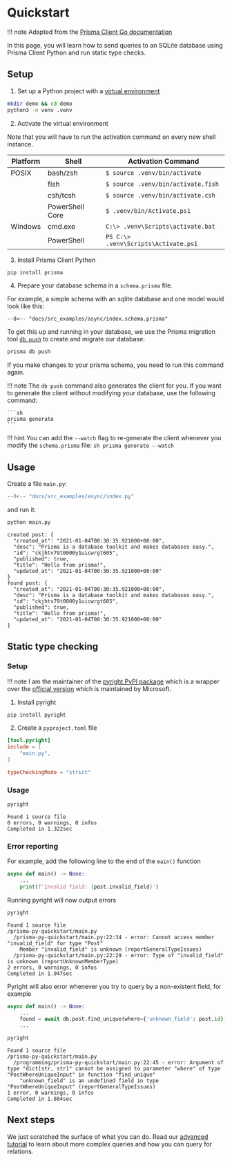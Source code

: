 # Quickstart

!!! note
    Adapted from the [Prisma Client Go documentation](https://goprisma.org/docs/getting-started/quickstart)

In this page, you will learn how to send queries to an SQLite database using Prisma Client Python and
run static type checks.

## Setup

1) Set up a Python project with a [virtual environment](https://docs.python.org/3/library/venv.html)

```sh
mkdir demo && cd demo
python3 -m venv .venv
```


2) Activate the virtual environment

Note that you will have to run the activation command on every new shell instance.

| Platform | Shell           | Activation Command                      |
| -------- | --------------- | --------------------------------------- |
| POSIX    | bash/zsh        | `$ source .venv/bin/activate`           |
|          | fish            | `$ source .venv/bin/activate.fish`      |
|          | csh/tcsh        | `$ source .venv/bin/activate.csh`       |
|          | PowerShell Core | `$ .venv/bin/Activate.ps1`              |
| Windows  | cmd.exe         | `C:\> .venv\Scripts\activate.bat`       |
|          | PowerShell      | `PS C:\> .venv\Scripts\Activate.ps1`    |


3) Install Prisma Client Python

<!-- TODO: show how to setup a synchronous as well and explain the difference -->

```sh
pip install prisma
```

4) Prepare your database schema in a `schema.prisma` file.

For example, a simple schema with an sqlite database and one model would look like this:

```prisma
--8<-- "docs/src_examples/async/index.schema.prisma"
```

To get this up and running in your database, we use the Prisma migration
tool [`db push`](https://www.prisma.io/docs/reference/api-reference/command-reference#db-push)
to create and migrate our database:

```sh
prisma db push
```

If you make changes to your prisma schema, you need to run this command again.

!!! note
    The `db push` command also generates the client for you. If you want to generate the client without
    modifying your database, use the following command:

    ```sh
    prisma generate
    ```

!!! hint
    You can add the `--watch` flag to re-generate the client whenever you modify the `schema.prisma` file:
    ```sh
    prisma generate --watch
    ```

## Usage

Create a file `main.py`:

```py
--8<-- "docs/src_examples/async/index.py"
```

and run it:

```sh
python main.py
```

```
created post: {
  "created_at": "2021-01-04T00:30:35.921000+00:00",
  "desc": "Prisma is a database toolkit and makes databases easy.",
  "id": "ckjhtv79t0000y1uicwrgt605",
  "published": true,
  "title": "Hello from prisma!",
  "updated_at": "2021-01-04T00:30:35.921000+00:00"
}
found post: {
  "created_at": "2021-01-04T00:30:35.921000+00:00",
  "desc": "Prisma is a database toolkit and makes databases easy.",
  "id": "ckjhtv79t0000y1uicwrgt605",
  "published": true,
  "title": "Hello from prisma!",
  "updated_at": "2021-01-04T00:30:35.921000+00:00"
}
```

## Static type checking

### Setup

!!! note
    I am the maintainer of the [pyright PyPI package](https://pypi.org/project/pyright/) which is a wrapper over the [official version](https://github.com/microsoft/pyright) which is maintained by Microsoft.

1) Install pyright

```sh
pip install pyright
```

2) Create a `pyproject.toml` file

```toml
[tool.pyright]
include = [
    "main.py",
]

typeCheckingMode = "strict"
```

### Usage

```sh
pyright
```
```
Found 1 source file
0 errors, 0 warnings, 0 infos
Completed in 1.322sec
```

### Error reporting

For example, add the following line to the end of the `main()` function

```py
async def main() -> None:
    ...
    print(f'Invalid field: {post.invalid_field}')
```

Running pyright will now output errors

```sh
pyright
```
```
Found 1 source file
/prisma-py-quickstart/main.py
  /prisma-py-quickstart/main.py:22:34 - error: Cannot access member "invalid_field" for type "Post"
    Member "invalid_field" is unknown (reportGeneralTypeIssues)
  /prisma-py-quickstart/main.py:22:29 - error: Type of "invalid_field" is unknown (reportUnknownMemberType)
2 errors, 0 warnings, 0 infos
Completed in 1.947sec
```

Pyright will also error whenever you try to query by a non-existent field, for example

```py
async def main() -> None:
    ...
    found = await db.post.find_unique(where={'unknown_field': post.id})
    ...
```

```sh
pyright
```
```
Found 1 source file
/prisma-py-quickstart/main.py
  /programming/prisma-py-quickstart/main.py:22:45 - error: Argument of type "dict[str, str]" cannot be assigned to parameter "where" of type "PostWhereUniqueInput" in function "find_unique"
    "unknown_field" is an undefined field in type "PostWhereUniqueInput" (reportGeneralTypeIssues)
1 error, 0 warnings, 0 infos
Completed in 1.884sec
```


## Next steps

We just scratched the surface of what you can do. Read our [advanced tutorial](advanced.md) to learn about more
complex queries and how you can query for relations.
